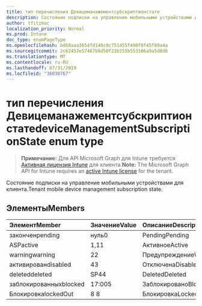 ```yaml
---
title: тип перечисления Девицеманажементсубскриптионстате
description: Состояние подписки на управление мобильными устройствами для клиента.
author: tfitzmac
localization_priority: Normal
ms.prod: Intune
doc_type: enumPageType
ms.openlocfilehash: bd68aaa3654fd140c0c751d55f490f0f45f89a4a
ms.sourcegitcommit: 2c62457e57467b8d50f21b255b553106a9a5d8d6
ms.translationtype: MT
ms.contentlocale: ru-RU
ms.lasthandoff: 07/31/2019
ms.locfileid: "36030767"
---
```

# <a name="devicemanagementsubscriptionstate-enum-type"></a><span data-ttu-id="3bb4b-103">тип перечисления Девицеманажементсубскриптионстате</span><span class="sxs-lookup"><span data-stu-id="3bb4b-103">deviceManagementSubscriptionState enum type</span></span>

> <span data-ttu-id="3bb4b-104">**Примечание:** Для API Microsoft Graph для Intune требуется [Активная лицензия Intune](https://go.microsoft.com/fwlink/?linkid=839381) для клиента.</span><span class="sxs-lookup"><span data-stu-id="3bb4b-104">**Note:** The Microsoft Graph API for Intune requires an [active Intune license](https://go.microsoft.com/fwlink/?linkid=839381) for the tenant.</span></span>

<span data-ttu-id="3bb4b-105">Состояние подписки на управление мобильными устройствами для клиента.</span><span class="sxs-lookup"><span data-stu-id="3bb4b-105">Tenant mobile device management subscription state.</span></span>

## <a name="members"></a><span data-ttu-id="3bb4b-106">Элементы</span><span class="sxs-lookup"><span data-stu-id="3bb4b-106">Members</span></span>
|<span data-ttu-id="3bb4b-107">Элемент</span><span class="sxs-lookup"><span data-stu-id="3bb4b-107">Member</span></span>|<span data-ttu-id="3bb4b-108">Значение</span><span class="sxs-lookup"><span data-stu-id="3bb4b-108">Value</span></span>|<span data-ttu-id="3bb4b-109">Описание</span><span class="sxs-lookup"><span data-stu-id="3bb4b-109">Description</span></span>|
|:---|:---|:---|
|<span data-ttu-id="3bb4b-110">закончен</span><span class="sxs-lookup"><span data-stu-id="3bb4b-110">pending</span></span>|<span data-ttu-id="3bb4b-111">нуль</span><span class="sxs-lookup"><span data-stu-id="3bb4b-111">0</span></span>|<span data-ttu-id="3bb4b-112">Pending</span><span class="sxs-lookup"><span data-stu-id="3bb4b-112">Pending</span></span>|
|<span data-ttu-id="3bb4b-113">ASP</span><span class="sxs-lookup"><span data-stu-id="3bb4b-113">active</span></span>|<span data-ttu-id="3bb4b-114">1,1</span><span class="sxs-lookup"><span data-stu-id="3bb4b-114">1</span></span>|<span data-ttu-id="3bb4b-115">Активное</span><span class="sxs-lookup"><span data-stu-id="3bb4b-115">Active</span></span>|
|<span data-ttu-id="3bb4b-116">warning</span><span class="sxs-lookup"><span data-stu-id="3bb4b-116">warning</span></span>|<span data-ttu-id="3bb4b-117">2</span><span class="sxs-lookup"><span data-stu-id="3bb4b-117">2</span></span>|<span data-ttu-id="3bb4b-118">Предупреждение</span><span class="sxs-lookup"><span data-stu-id="3bb4b-118">Warning</span></span>|
|<span data-ttu-id="3bb4b-119">активирован</span><span class="sxs-lookup"><span data-stu-id="3bb4b-119">disabled</span></span>|<span data-ttu-id="3bb4b-120">4</span><span class="sxs-lookup"><span data-stu-id="3bb4b-120">3</span></span>|<span data-ttu-id="3bb4b-121">Отключена</span><span class="sxs-lookup"><span data-stu-id="3bb4b-121">Disabled</span></span>|
|<span data-ttu-id="3bb4b-122">deleted</span><span class="sxs-lookup"><span data-stu-id="3bb4b-122">deleted</span></span>|<span data-ttu-id="3bb4b-123">SP4</span><span class="sxs-lookup"><span data-stu-id="3bb4b-123">4</span></span>|<span data-ttu-id="3bb4b-124">Deleted</span><span class="sxs-lookup"><span data-stu-id="3bb4b-124">Deleted</span></span>|
|<span data-ttu-id="3bb4b-125">заблокированных</span><span class="sxs-lookup"><span data-stu-id="3bb4b-125">blocked</span></span>|<span data-ttu-id="3bb4b-126">17:00</span><span class="sxs-lookup"><span data-stu-id="3bb4b-126">5</span></span>|<span data-ttu-id="3bb4b-127">Заблокировано</span><span class="sxs-lookup"><span data-stu-id="3bb4b-127">Blocked</span></span>|
|<span data-ttu-id="3bb4b-128">Блокировка</span><span class="sxs-lookup"><span data-stu-id="3bb4b-128">lockedOut</span></span>|<span data-ttu-id="3bb4b-129">8 </span><span class="sxs-lookup"><span data-stu-id="3bb4b-129">8</span></span>|<span data-ttu-id="3bb4b-130">Блокировка</span><span class="sxs-lookup"><span data-stu-id="3bb4b-130">LockedOut</span></span>|



